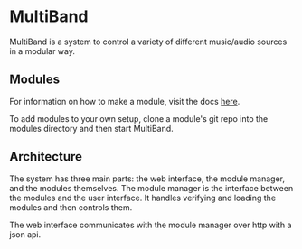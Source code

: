 # MultiBand

MultiBand is a system to control a variety of different music/audio sources in a modular way.

## Modules

For information on how to make a module, visit the docs [here](docs/modules.md).

To add modules to your own setup, clone a module's git repo into the modules directory and then start MultiBand.

## Architecture

The system has three main parts: the web interface, the module manager, and the modules themselves. The module manager is the interface between the modules and the user interface. It handles verifying and loading the modules and then controls them.

The web interface communicates with the module manager over http with a json api. 
